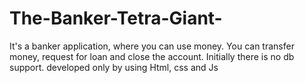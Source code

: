 # The-Banker-Tetra-Giant-
It's a banker application, where you can use money. You can transfer money, request for loan and close the account. Initially there is no db support. developed only by using Html, css and Js

